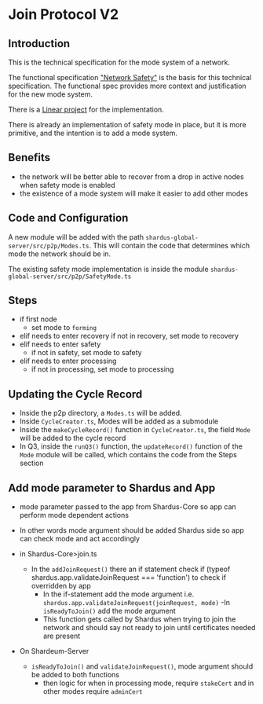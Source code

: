 # Join Protocol V2

## Introduction

This is the technical specification for the mode system of a network.

The functional specification ["Network Safety"](https://docs.google.com/document/d/1UPR6VK0zFe6K5qS_SIfi4nfKS-faKkprznaZ1O7Xjes/edit) is the basis for this technical specification. The functional spec provides more context and justification for the new mode system.

There is a [Linear project](https://linear.app/shm/project/network-safety-mode-743d4f2d34fd) for the implementation.

There is already an implementation of safety mode in place, but it is more primitive, and the intention is to add a mode system.

## Benefits

- the network will be better able to recover from a drop in active nodes when safety mode is enabled
- the existence of a mode system will make it easier to add other modes

## Code and Configuration

A new module will be added with the path `shardus-global-server/src/p2p/Modes.ts`. This will contain the code that determines which mode the network should be in.

The existing safety mode implementation is inside the module `shardus-global-server/src/p2p/SafetyMode.ts`

## Steps
- if first node
    - set mode to `forming`
- elif needs to enter recovery
    if not in recovery, set mode to recovery
- elif needs to enter safety
    - if not in safety, set mode to safety
- elif needs to enter processing
    - if not in processing, set mode to processing

## Updating the Cycle Record

- Inside the p2p directory, a `Modes.ts` will be added. 
- Inside `CycleCreator.ts`, Modes will be added as a submodule
- Inside the `makeCycleRecord()` function in `CycleCreator.ts`, the field `Mode` will be added to the cycle record
- In Q3, inside the `runQ3()` function, the `updateRecord()` function of the `Mode` module will be called, which contains the code from the Steps section

## Add mode parameter to Shardus and App

- mode parameter passed to the app from Shardus-Core so app can perform mode dependent actions
- In other words mode argument should be added Shardus side so app can check mode and act accordingly

- in Shardus-Core>join.ts
  - In the `addJoinRequest()` there an if statement check if (typeof shardus.app.validateJoinRequest === 'function') to check if overridden by app
    - In the if-statement add the mode argument i.e. `shardus.app.validateJoinRequest(joinRequest, mode)`
  -In `isReadyToJoin()` add the mode argument
    - This function gets called by Shardus when trying to join the network and should say not ready to join until certificates needed are present

- On Shardeum-Server
  - `isReadyToJoin()` and `validateJoinRequest()`, mode argument should be added to both functions
    - then logic for when in processing mode, require `stakeCert` and in other modes require `adminCert`

    

